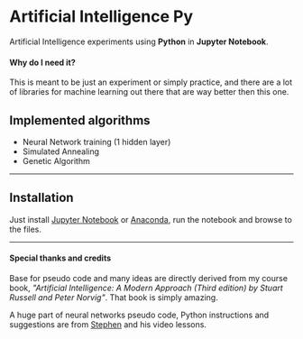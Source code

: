 # Artificial Intelligence Py
Artificial Intelligence experiments using **Python** in **Jupyter Notebook**.

#### Why do I need it?
This is meant to be just an experiment or simply practice, and there are a lot of libraries for machine learning out there that are way better then this one.


## Implemented algorithms
* Neural Network training (1 hidden layer)
* Simulated Annealing
* Genetic Algorithm

***

## Installation
Just install [Jupyter Notebook](http://jupyter.org/) or [Anaconda](https://www.continuum.io/downloads), run the notebook and browse to the files.

***
#### Special thanks and credits
Base for pseudo code and many ideas are directly derived from my course book,
*"Artificial Intelligence: A Modern Approach (Third edition) by Stuart Russell and Peter Norvig"*.
That book is simply amazing.

A huge part of neural networks pseudo code, Python instructions and suggestions are from [Stephen](https://github.com/stephencwelch) and his video lessons.
